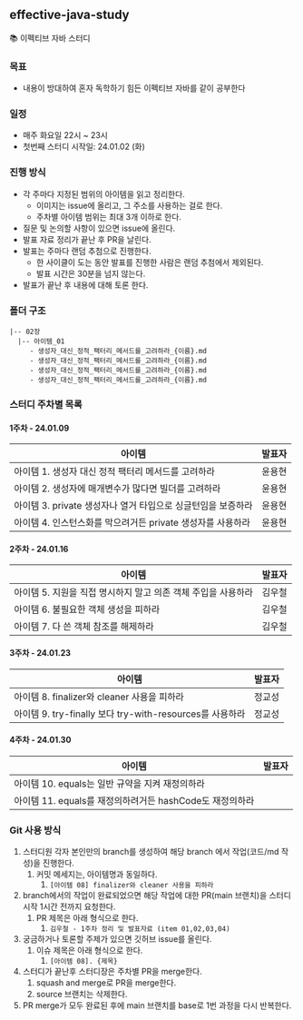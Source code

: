 ## effective-java-study

📚 이펙티브 자바 스터디

### 목표

+ 내용이 방대하여 혼자 독학하기 힘든 이펙티브 자바를 같이 공부한다

### 일정

+ 매주 화요일 22시 ~ 23시
+ 첫번째 스터디 시작일: 24.01.02 (화)

### 진행 방식

+ 각 주마다 지정된 범위의 아이템을 읽고 정리한다.
    + 이미지는 issue에 올리고, 그 주소를 사용하는 걸로 한다.
    + 주차별 아이템 범위는 최대 3개 이하로 한다.
+ 질문 및 논의할 사항이 있으면 issue에 올린다.
+ 발표 자료 정리가 끝난 후 PR을 날린다.
+ 발표는 주마다 랜덤 추첨으로 진행한다.
    + 한 사이클이 도는 동안 발표를 진행한 사람은 랜덤 추첨에서 제외된다.
    + 발표 시간은 30분을 넘지 않는다.
+ 발표가 끝난 후 내용에 대해 토론 한다.

### 폴더 구조

```
|-- 02장
  |-- 아이템_01
     - 생성자_대신_정적_팩터리_메서드를_고려하라_{이름}.md
     - 생성자_대신_정적_팩터리_메서드를_고려하라_{이름}.md
     - 생성자_대신_정적_팩터리_메서드를_고려하라_{이름}.md
     - 생성자_대신_정적_팩터리_메서드를_고려하라_{이름}.md
```

### 스터디 주차별 목록

#### 1주차 - 24.01.09

| 아이템                                    | 발표자 | 
|----------------------------------------|-----|
| 아이템 1. 생성자 대신 정적 팩터리 메서드를 고려하라         | 윤용현 | 
| 아이템 2. 생성자에 매개변수가 많다면 빌더를 고려하라         | 윤용현 |
| 아이템 3. private 생성자나 열거 타입으로 싱글턴임을 보증하라 | 윤용현 | 
| 아이템 4. 인스턴스화를 막으려거든 private 생성자를 사용하라  | 윤용현 |

#### 2주차 - 24.01.16

| 아이템                                  | 발표자 | 
|--------------------------------------|-----|
| 아이템 5. 지원을 직접 명시하지 말고 의존 객체 주입을 사용하라 | 김우철 | 
| 아이템 6. 불필요한 객체 생성을 피하라               | 김우철    |
| 아이템 7. 다 쓴 객체 참조를 해제하라               | 김우철    | 

#### 3주차 - 24.01.23

| 아이템                               | 발표자 | 
|-----------------------------------|-----|
| 아이템 8. finalizer와 cleaner 사용을 피하라 | 정교성 | 
| 아이템 9. try-finally 보다 try-with-resources를 사용하라           | 정교성 |

#### 4주차 - 24.01.30

| 아이템                               | 발표자 | 
|-----------------------------------|-----|
| 아이템 10. equals는 일반 규약을 지켜 재정의하라 |  | 
| 아이템 11. equals를 재정의하려거든 hashCode도 재정의하라           |  |

### Git 사용 방식

1. 스터디원 각자 본인만의 branch를 생성하여 해당 branch 에서 작업(코드/md 작성)을 진행한다.
    1. 커밋 메세지는, 아이템명과 동일하다.
        1. `[아이템 08] finalizer와 cleaner 사용을 피하라`
2. branch에서의 작업이 완료되었으면 해당 작업에 대한 PR(main 브랜치)을 스터디 시작 1시간 전까지 요청한다.
    1. PR 제목은 아래 형식으로 한다.
        1. `김우철 - 1주차 정리 및 발표자료 (item 01,02,03,04)`
3. 궁금하거나 토론할 주제가 있으면 깃허브 issue를 올린다.
    1. 이슈 제목은 아래 형식으로 한다.
        1. `[아이템 08]. {제목}`
4. 스터디가 끝난후 스터디장은 주차별 PR을 merge한다.
    1. squash and merge로 PR을 merge한다.
    2. source 브랜치는 삭제한다.
5. PR merge가 모두 완료된 후에 main 브랜치를 base로 1번 과정을 다시 반복한다.
